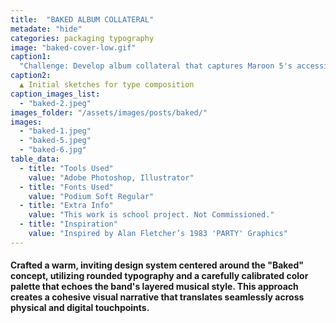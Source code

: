 ```yaml
---
title:  "BAKED ALBUM COLLATERAL"
metadate: "hide"
categories: packaging typography
image: "baked-cover-low.gif"
caption1: 
  "Challenge: Develop album collateral that captures Maroon 5's accessible appeal while creating a fresh visual language that resonates with young music enthusiasts seeking authentic brand experiences in the digital age."
caption2: 
  ▲ Initial sketches for type composition
caption_images_list: 
  - "baked-2.jpeg"
images_folder: "/assets/images/posts/baked/"
images:
  - "baked-1.jpeg" 
  - "baked-5.jpeg"
  - "baked-6.jpg"
table_data:
  - title: "Tools Used"
    value: "Adobe Photoshop, Illustrator"
  - title: "Fonts Used"
    value: "Podium Soft Regular"
  - title: "Extra Info"
    value: "This work is school project. Not Commissioned." 
  - title: "Inspiration"
    value: "Inspired by Alan Fletcher’s 1983 'PARTY' Graphics"  
---
```


#### Crafted a warm, inviting design system centered around the "Baked" concept, utilizing rounded typography and a carefully calibrated color palette that echoes the band's layered musical style. This approach creates a cohesive visual narrative that translates seamlessly across physical and digital touchpoints.
<!--
<br>
![Image 1]({{ page.images[1].path | absolute_url }})
↳ Details were added visualizing the texture of slightly burnt cookies. The lyrics are simple yet employ the rhythm of toaster holes and single alphabets that represent the cookie cutter.

<br>
![Image 2]({{ page.images[2].path | absolute_url }})
↳ The neon sign you see at Krispy Kreme, indicating a fresh donut just out, aligns with the concept of the music being freshly 'baked' and ready to be launched.

<br>
![Image 3]({{ page.images[3].path | absolute_url }})
↳ The concept of tickets resembling cookie boxes gives you the feeling of holding something good in your hand, ready to be experienced. It's akin to the moment when your tickets are collected and the performance is about to start.
-->